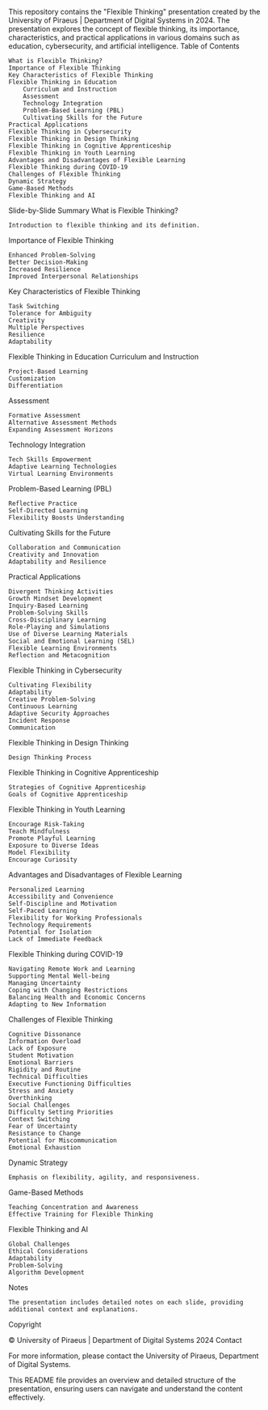 This repository contains the "Flexible Thinking" presentation created by the University of Piraeus | Department of Digital Systems in 2024. The presentation explores the concept of flexible thinking, its importance, characteristics, and practical applications in various domains such as education, cybersecurity, and artificial intelligence.
Table of Contents

    What is Flexible Thinking?
    Importance of Flexible Thinking
    Key Characteristics of Flexible Thinking
    Flexible Thinking in Education
        Curriculum and Instruction
        Assessment
        Technology Integration
        Problem-Based Learning (PBL)
        Cultivating Skills for the Future
    Practical Applications
    Flexible Thinking in Cybersecurity
    Flexible Thinking in Design Thinking
    Flexible Thinking in Cognitive Apprenticeship
    Flexible Thinking in Youth Learning
    Advantages and Disadvantages of Flexible Learning
    Flexible Thinking during COVID-19
    Challenges of Flexible Thinking
    Dynamic Strategy
    Game-Based Methods
    Flexible Thinking and AI

Slide-by-Slide Summary
What is Flexible Thinking?

    Introduction to flexible thinking and its definition.

Importance of Flexible Thinking

    Enhanced Problem-Solving
    Better Decision-Making
    Increased Resilience
    Improved Interpersonal Relationships

Key Characteristics of Flexible Thinking

    Task Switching
    Tolerance for Ambiguity
    Creativity
    Multiple Perspectives
    Resilience
    Adaptability

Flexible Thinking in Education
Curriculum and Instruction

    Project-Based Learning
    Customization
    Differentiation

Assessment

    Formative Assessment
    Alternative Assessment Methods
    Expanding Assessment Horizons

Technology Integration

    Tech Skills Empowerment
    Adaptive Learning Technologies
    Virtual Learning Environments

Problem-Based Learning (PBL)

    Reflective Practice
    Self-Directed Learning
    Flexibility Boosts Understanding

Cultivating Skills for the Future

    Collaboration and Communication
    Creativity and Innovation
    Adaptability and Resilience

Practical Applications

    Divergent Thinking Activities
    Growth Mindset Development
    Inquiry-Based Learning
    Problem-Solving Skills
    Cross-Disciplinary Learning
    Role-Playing and Simulations
    Use of Diverse Learning Materials
    Social and Emotional Learning (SEL)
    Flexible Learning Environments
    Reflection and Metacognition

Flexible Thinking in Cybersecurity

    Cultivating Flexibility
    Adaptability
    Creative Problem-Solving
    Continuous Learning
    Adaptive Security Approaches
    Incident Response
    Communication

Flexible Thinking in Design Thinking

    Design Thinking Process

Flexible Thinking in Cognitive Apprenticeship

    Strategies of Cognitive Apprenticeship
    Goals of Cognitive Apprenticeship

Flexible Thinking in Youth Learning

    Encourage Risk-Taking
    Teach Mindfulness
    Promote Playful Learning
    Exposure to Diverse Ideas
    Model Flexibility
    Encourage Curiosity

Advantages and Disadvantages of Flexible Learning

    Personalized Learning
    Accessibility and Convenience
    Self-Discipline and Motivation
    Self-Paced Learning
    Flexibility for Working Professionals
    Technology Requirements
    Potential for Isolation
    Lack of Immediate Feedback

Flexible Thinking during COVID-19

    Navigating Remote Work and Learning
    Supporting Mental Well-being
    Managing Uncertainty
    Coping with Changing Restrictions
    Balancing Health and Economic Concerns
    Adapting to New Information

Challenges of Flexible Thinking

    Cognitive Dissonance
    Information Overload
    Lack of Exposure
    Student Motivation
    Emotional Barriers
    Rigidity and Routine
    Technical Difficulties
    Executive Functioning Difficulties
    Stress and Anxiety
    Overthinking
    Social Challenges
    Difficulty Setting Priorities
    Context Switching
    Fear of Uncertainty
    Resistance to Change
    Potential for Miscommunication
    Emotional Exhaustion

Dynamic Strategy

    Emphasis on flexibility, agility, and responsiveness.

Game-Based Methods

    Teaching Concentration and Awareness
    Effective Training for Flexible Thinking

Flexible Thinking and AI

    Global Challenges
    Ethical Considerations
    Adaptability
    Problem-Solving
    Algorithm Development

Notes

    The presentation includes detailed notes on each slide, providing additional context and explanations.

Copyright

© University of Piraeus | Department of Digital Systems 2024
Contact

For more information, please contact the University of Piraeus, Department of Digital Systems.

This README file provides an overview and detailed structure of the presentation, ensuring users can navigate and understand the content effectively.
